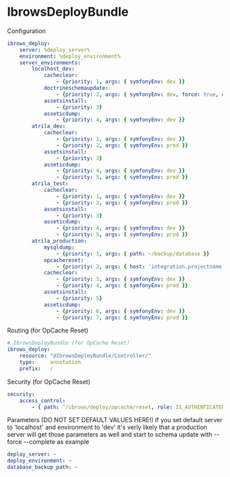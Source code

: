 IbrowsDeployBundle
==================

Configuration

```yaml
ibrows_deploy:
    server: %deploy_server%
    environment: %deploy_environment%
    server_environments:
        localhost_dev:
            cacheclear:
                - {priority: 1, args: { symfonyEnv: dev }}
            doctrineschemaupdate:
                - {priority: 2, args: { symfonyEnv: dev, force: true, complete: true, dumpSql: false }}
            assetsinstall:
                - {priority: 3}
            asseticdump:
                - {priority: 4, args: { symfonyEnv: dev }}
        atrila_dev:
            cacheclear:
                - {priority: 1, args: { symfonyEnv: dev }}
                - {priority: 2, args: { symfonyEnv: prod }}
            assetsinstall:
                - {priority: 3}
            asseticdump:
                - {priority: 4, args: { symfonyEnv: dev }}
                - {priority: 5, args: { symfonyEnv: prod }}
        atrila_test:
            cacheclear:
                - {priority: 1, args: { symfonyEnv: dev }}
                - {priority: 2, args: { symfonyEnv: prod }}
            assetsinstall:
                - {priority: 3}
            asseticdump:
                - {priority: 4, args: { symfonyEnv: dev }}
                - {priority: 5, args: { symfonyEnv: prod }}
        atrila_production:
            mysqldump:
                - {priority: 1, args: { path: ~/backup/database }}
            opcachereset:
                - {priority: 2, args: { host: 'integration.projectname.atri.ibrows.ch' }}
            cacheclear:
                - {priority: 3, args: { symfonyEnv: dev }}
                - {priority: 4, args: { symfonyEnv: prod }}
            assetsinstall:
                - {priority: 5}
            asseticdump:
                - {priority: 6, args: { symfonyEnv: dev }}
                - {priority: 7, args: { symfonyEnv: prod }}
```

Routing (for OpCache Reset)

```yaml
# IbrowsDeployBundle (for OpCache Reset)
ibrows_deploy:
    resource: "@IbrowsDeployBundle/Controller/"
    type:     annotation
    prefix:   /
```

Security (for OpCache Reset)

```yaml
security:
    access_control:
        - { path: ^/ibrows/deploy/opcache/reset, role: IS_AUTHENTICATED_ANONYMOUSLY }
```

Parameters (DO NOT SET DEFAULT VALUES HERE!) If you set default server to 'localhost' and environment to 'dev' it's verly likely that a production server will get those parameters as well and start to schema update with --force --complete as example

```yaml
deploy_server: ~
deploy_environment: ~
database_backup_path: ~
```